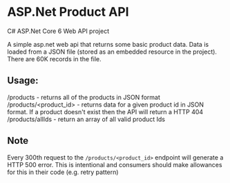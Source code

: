 ﻿# ASP.Net Product API
C# ASP.Net Core 6 Web API project

A simple asp.net web api that returns some basic product data.
Data is loaded from a JSON file (stored as an embedded resource in the project). There are 60K records in the file.

## Usage:
/products - returns all of the products in JSON format
/products/<product_id> - returns data for a given product id in JSON format. If a product doesn't exist then the API will return a HTTP 404
/products/allIds - return an array of all valid product Ids

## Note
Every 300th request to the  `/products/<product_id>` endpoint will generate a HTTP 500 error. This is intentional and consumers should make allowances for this in their code (e.g. retry pattern)
